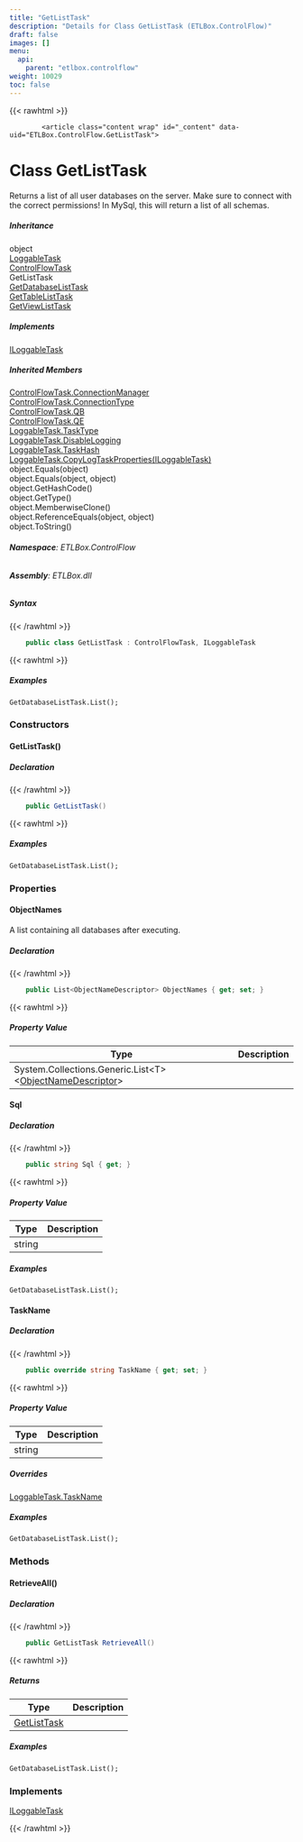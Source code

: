 ```yaml
---
title: "GetListTask"
description: "Details for Class GetListTask (ETLBox.ControlFlow)"
draft: false
images: []
menu:
  api:
    parent: "etlbox.controlflow"
weight: 10029
toc: false
---
```


{{< rawhtml >}}

            <article class="content wrap" id="_content" data-uid="ETLBox.ControlFlow.GetListTask">
  <h1 id="ETLBox_ControlFlow_GetListTask" data-uid="ETLBox.ControlFlow.GetListTask" class="text-break">Class GetListTask
</h1>
  <div class="markdown level0 summary"><p>Returns a list of all user databases on the server. Make sure to connect with the correct permissions!
In MySql, this will return a list of all schemas.</p>
</div>
  <div class="markdown level0 conceptual"></div>
  <div class="inheritance">
    <h5>Inheritance</h5>
    <div class="level0"><span class="xref">object</span></div>
    <div class="level1"><a class="xref" href="/api/etlbox/loggabletask">LoggableTask</a></div>
    <div class="level2"><a class="xref" href="/api/etlbox.controlflow/controlflowtask">ControlFlowTask</a></div>
    <div class="level3"><span class="xref">GetListTask</span></div>
      <div class="level4"><a class="xref" href="/api/etlbox.controlflow/getdatabaselisttask">GetDatabaseListTask</a></div>
      <div class="level4"><a class="xref" href="/api/etlbox.controlflow/gettablelisttask">GetTableListTask</a></div>
      <div class="level4"><a class="xref" href="/api/etlbox.controlflow/getviewlisttask">GetViewListTask</a></div>
  </div>
  <div class="implements">
    <h5>Implements</h5>
    <div><a class="xref" href="/api/etlbox/iloggabletask">ILoggableTask</a></div>
  </div>
  <div class="inheritedMembers">
    <h5>Inherited Members</h5>
    <div>
      <a class="xref" href="/api/etlbox.controlflow/controlflowtask#ETLBox_ControlFlow_ControlFlowTask_ConnectionManager">ControlFlowTask.ConnectionManager</a>
    </div>
    <div>
      <a class="xref" href="/api/etlbox.controlflow/controlflowtask#ETLBox_ControlFlow_ControlFlowTask_ConnectionType">ControlFlowTask.ConnectionType</a>
    </div>
    <div>
      <a class="xref" href="/api/etlbox.controlflow/controlflowtask#ETLBox_ControlFlow_ControlFlowTask_QB">ControlFlowTask.QB</a>
    </div>
    <div>
      <a class="xref" href="/api/etlbox.controlflow/controlflowtask#ETLBox_ControlFlow_ControlFlowTask_QE">ControlFlowTask.QE</a>
    </div>
    <div>
      <a class="xref" href="/api/etlbox/loggabletask#ETLBox_LoggableTask_TaskType">LoggableTask.TaskType</a>
    </div>
    <div>
      <a class="xref" href="/api/etlbox/loggabletask#ETLBox_LoggableTask_DisableLogging">LoggableTask.DisableLogging</a>
    </div>
    <div>
      <a class="xref" href="/api/etlbox/loggabletask#ETLBox_LoggableTask_TaskHash">LoggableTask.TaskHash</a>
    </div>
    <div>
      <a class="xref" href="/api/etlbox/loggabletask#ETLBox_LoggableTask_CopyLogTaskProperties_ETLBox_ILoggableTask_">LoggableTask.CopyLogTaskProperties(ILoggableTask)</a>
    </div>
    <div>
      <span class="xref">object.Equals(object)</span>
    </div>
    <div>
      <span class="xref">object.Equals(object, object)</span>
    </div>
    <div>
      <span class="xref">object.GetHashCode()</span>
    </div>
    <div>
      <span class="xref">object.GetType()</span>
    </div>
    <div>
      <span class="xref">object.MemberwiseClone()</span>
    </div>
    <div>
      <span class="xref">object.ReferenceEquals(object, object)</span>
    </div>
    <div>
      <span class="xref">object.ToString()</span>
    </div>
  </div>
<h6><strong>Namespace</strong>: ETLBox.ControlFlow</h6>
  <h6><strong>Assembly</strong>: ETLBox.dll</h6>
  <h5 id="ETLBox_ControlFlow_GetListTask_syntax">Syntax</h5>
{{< /rawhtml >}}

```C#
    public class GetListTask : ControlFlowTask, ILoggableTask
```

{{< rawhtml >}}
  <h5 id="ETLBox_ControlFlow_GetListTask_examples"><strong>Examples</strong></h5>
  <pre><code>GetDatabaseListTask.List();</code></pre>
  <h3 id="constructors">Constructors
</h3>
  <a id="ETLBox_ControlFlow_GetListTask__ctor_" data-uid="ETLBox.ControlFlow.GetListTask.#ctor*"></a>
  <h4 id="ETLBox_ControlFlow_GetListTask__ctor" data-uid="ETLBox.ControlFlow.GetListTask.#ctor">GetListTask()</h4>
  <div class="markdown level1 summary"></div>
  <div class="markdown level1 conceptual"></div>
  <h5 class="declaration">Declaration</h5>
{{< /rawhtml >}}

```C#
    public GetListTask()
```

{{< rawhtml >}}
  <h5 id="ETLBox_ControlFlow_GetListTask__ctor_examples">Examples</h5>
  <pre><code>GetDatabaseListTask.List();</code></pre>
  <h3 id="properties">Properties
</h3>
  <a id="ETLBox_ControlFlow_GetListTask_ObjectNames_" data-uid="ETLBox.ControlFlow.GetListTask.ObjectNames*"></a>
  <h4 id="ETLBox_ControlFlow_GetListTask_ObjectNames" data-uid="ETLBox.ControlFlow.GetListTask.ObjectNames">ObjectNames</h4>
  <div class="markdown level1 summary"><p>A list containing all databases after executing.</p>
</div>
  <div class="markdown level1 conceptual"></div>
  <h5 class="declaration">Declaration</h5>
{{< /rawhtml >}}

```C#
    public List<ObjectNameDescriptor> ObjectNames { get; set; }
```

{{< rawhtml >}}
  <h5 class="propertyValue">Property Value</h5>
  <table class="table table-bordered table-striped table-condensed">
    <thead>
      <tr>
        <th>Type</th>
        <th>Description</th>
      </tr>
    </thead>
    <tbody>
      <tr>
        <td><span class="xref">System.Collections.Generic.List&lt;T&gt;</span>&lt;<a class="xref" href="/api/etlbox.controlflow/objectnamedescriptor">ObjectNameDescriptor</a>&gt;</td>
        <td></td>
      </tr>
    </tbody>
  </table>
  <a id="ETLBox_ControlFlow_GetListTask_Sql_" data-uid="ETLBox.ControlFlow.GetListTask.Sql*"></a>
  <h4 id="ETLBox_ControlFlow_GetListTask_Sql" data-uid="ETLBox.ControlFlow.GetListTask.Sql">Sql</h4>
  <div class="markdown level1 summary"></div>
  <div class="markdown level1 conceptual"></div>
  <h5 class="declaration">Declaration</h5>
{{< /rawhtml >}}

```C#
    public string Sql { get; }
```

{{< rawhtml >}}
  <h5 class="propertyValue">Property Value</h5>
  <table class="table table-bordered table-striped table-condensed">
    <thead>
      <tr>
        <th>Type</th>
        <th>Description</th>
      </tr>
    </thead>
    <tbody>
      <tr>
        <td><span class="xref">string</span></td>
        <td></td>
      </tr>
    </tbody>
  </table>
  <h5 id="ETLBox_ControlFlow_GetListTask_Sql_examples">Examples</h5>
  <pre><code>GetDatabaseListTask.List();</code></pre>
  <a id="ETLBox_ControlFlow_GetListTask_TaskName_" data-uid="ETLBox.ControlFlow.GetListTask.TaskName*"></a>
  <h4 id="ETLBox_ControlFlow_GetListTask_TaskName" data-uid="ETLBox.ControlFlow.GetListTask.TaskName">TaskName</h4>
  <div class="markdown level1 summary"></div>
  <div class="markdown level1 conceptual"></div>
  <h5 class="declaration">Declaration</h5>
{{< /rawhtml >}}

```C#
    public override string TaskName { get; set; }
```

{{< rawhtml >}}
  <h5 class="propertyValue">Property Value</h5>
  <table class="table table-bordered table-striped table-condensed">
    <thead>
      <tr>
        <th>Type</th>
        <th>Description</th>
      </tr>
    </thead>
    <tbody>
      <tr>
        <td><span class="xref">string</span></td>
        <td></td>
      </tr>
    </tbody>
  </table>
  <h5 class="overrides">Overrides</h5>
  <div><a class="xref" href="/api/etlbox/loggabletask#ETLBox_LoggableTask_TaskName">LoggableTask.TaskName</a></div>
  <h5 id="ETLBox_ControlFlow_GetListTask_TaskName_examples">Examples</h5>
  <pre><code>GetDatabaseListTask.List();</code></pre>
  <h3 id="methods">Methods
</h3>
  <a id="ETLBox_ControlFlow_GetListTask_RetrieveAll_" data-uid="ETLBox.ControlFlow.GetListTask.RetrieveAll*"></a>
  <h4 id="ETLBox_ControlFlow_GetListTask_RetrieveAll" data-uid="ETLBox.ControlFlow.GetListTask.RetrieveAll">RetrieveAll()</h4>
  <div class="markdown level1 summary"></div>
  <div class="markdown level1 conceptual"></div>
  <h5 class="declaration">Declaration</h5>
{{< /rawhtml >}}

```C#
    public GetListTask RetrieveAll()
```

{{< rawhtml >}}
  <h5 class="returns">Returns</h5>
  <table class="table table-bordered table-striped table-condensed">
    <thead>
      <tr>
        <th>Type</th>
        <th>Description</th>
      </tr>
    </thead>
    <tbody>
      <tr>
        <td><a class="xref" href="/api/etlbox.controlflow/getlisttask">GetListTask</a></td>
        <td></td>
      </tr>
    </tbody>
  </table>
  <h5 id="ETLBox_ControlFlow_GetListTask_RetrieveAll_examples">Examples</h5>
  <pre><code>GetDatabaseListTask.List();</code></pre>
  <h3 id="implements">Implements</h3>
  <div>
      <a class="xref" href="/api/etlbox/iloggabletask">ILoggableTask</a>
  </div>

{{< /rawhtml >}}
